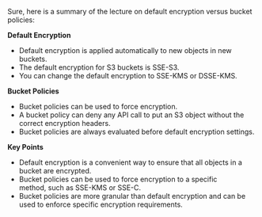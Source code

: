   
Sure, here is a summary of the lecture on default encryption versus bucket policies:

**Default Encryption**

- Default encryption is applied automatically to new objects in new buckets.
- The default encryption for S3 buckets is SSE-S3.
- You can change the default encryption to SSE-KMS or DSSE-KMS.

**Bucket Policies**

- Bucket policies can be used to force encryption.
- A bucket policy can deny any API call to put an S3 object without the correct encryption headers.
- Bucket policies are always evaluated before default encryption settings.

**Key Points**

- Default encryption is a convenient way to ensure that all objects in a bucket are encrypted.
- Bucket policies can be used to force encryption to a specific method, such as SSE-KMS or SSE-C.
- Bucket policies are more granular than default encryption and can be used to enforce specific encryption requirements.